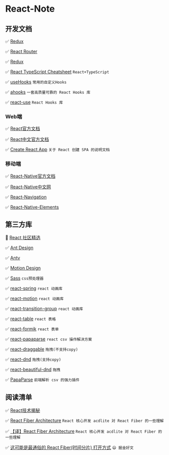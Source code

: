 # React-Note

## 开发文档

✅ [Redux](https://redux.js.org)

✅ [React Router](https://reactrouter.com/)

✅ [Redux](https://redux.js.org)

✅ [React TypeScript Cheatsheet](https://react-typescript-cheatsheet.netlify.app/) `React+TypeScript`

✅ [useHooks](https://usehooks.com/) `常用的自定义Hooks`

✅ [ahooks](https://ahooks.js.org/zh-CN/) `一套高质量可靠的 React Hooks 库`

✅ [react-use](https://link.juejin.cn/?target=https%3A%2F%2Fgithub.com%2Fstreamich%2Freact-use) `React Hooks 库`

### Web端

✅ [React官方文档](https://reactjs.org/docs/getting-started.html)

✅ [React中文官方文档](https://react.docschina.org/)

✅ [Create React App](https://create-react-app.dev/docs/getting-started/) `关于 React 创建 SPA 的说明文档`

### 移动端

✅ [React-Native官方文档](https://reactnative.dev/)

✅ [React-Native中文网](https://reactnative.cn/)

✅ [React-Navigation](https://reactnavigation.org/)

✅ [React-Native-Elements](https://reactnativeelements.com/)

## 第三方库

🔆 [React 社区精选](https://ant.design/docs/react/recommendation-cn)

✅ [Ant Design](https://ant.design/index-cn)

✅ [Antv](https://antv.vision/zh)

✅ [Motion Design](https://motion.ant.design/index-cn)

✅ [Sass](https://sass-lang.com/) `css预处理器`

✅ [react-spring](https://github.com/pmndrs/react-spring) `react 动画库`

✅ [react-motion](https://github.com/chenglou/react-motion) `react 动画库`

✅ [react-transition-group](https://reactcommunity.org/react-transition-group/) `react 动画库`

✅ [react-table](https://react-table.tanstack.com/) `react 表格`

✅ [react-formik](https://formik.org/) `react 表单`

✅ [react-papaparse](https://www.npmjs.com/package/react-papaparse) `react csv 操作解决方案`

✅ [react-draggable](https://github.com/react-grid-layout/react-draggable) `拖拽(不支持copy)`

✅ [react-dnd](https://react-dnd.github.io/react-dnd/about) `拖拽(支持copy)`

✅ [react-beautiful-dnd](https://github.com/atlassian/react-beautiful-dnd) `拖拽`

✅ [PapaParse](https://www.papaparse.com/) `前端解析 csv 的强力插件`

## 阅读清单

✅ [React技术揭秘](https://react.iamkasong.com/)

✅ [React Fiber Architecture](https://github.com/acdlite/react-fiber-architecture) `React 核心开发 acdlite 对 React Fiber 的一些理解`

✅ [【译】React Fiber Architecture](https://juejin.cn/post/6844903750658686983#comment) `React 核心开发 acdlite 对 React Fiber 的一些理解`

✅ [这可能是最通俗的 React Fiber(时间分片) 打开方式](https://juejin.cn/post/6844903975112671239) `😃 掘金好文`
